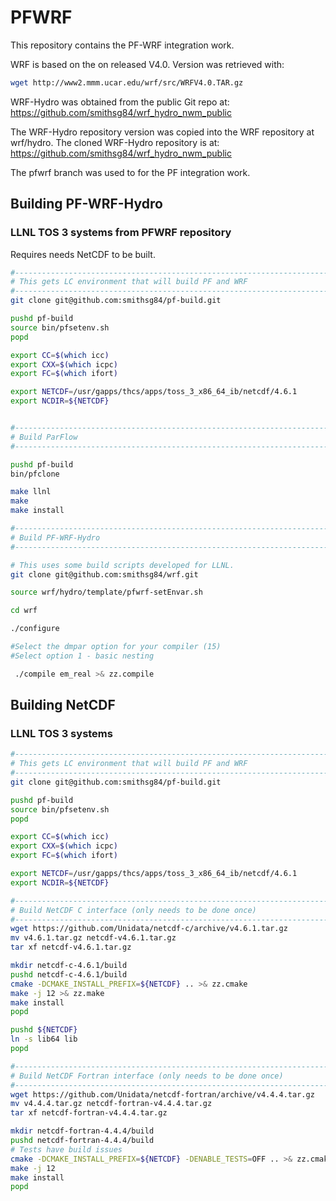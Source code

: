 # PFWRF

This repository contains the PF-WRF integration work.

WRF is based on the on released V4.0.  Version was retrieved with:

```bash
wget http://www2.mmm.ucar.edu/wrf/src/WRFV4.0.TAR.gz
```
WRF-Hydro was obtained from the public Git repo at: <https://github.com/smithsg84/wrf_hydro_nwm_public>

The WRF-Hydro repository version was copied into the WRF repository at wrf/hydro.  The cloned WRF-Hydro repository is at: <https://github.com/smithsg84/wrf_hydro_nwm_public>

The pfwrf branch was used to for the PF integration work.

## Building PF-WRF-Hydro

### LLNL TOS 3 systems from PFWRF repository

Requires needs NetCDF to be built.

```bash
#-----------------------------------------------------------------------------
# This gets LC environment that will build PF and WRF
#-----------------------------------------------------------------------------
git clone git@github.com:smithsg84/pf-build.git

pushd pf-build
source bin/pfsetenv.sh
popd

export CC=$(which icc)
export CXX=$(which icpc)
export FC=$(which ifort)

export NETCDF=/usr/gapps/thcs/apps/toss_3_x86_64_ib/netcdf/4.6.1
export NCDIR=${NETCDF}


#-----------------------------------------------------------------------------
# Build ParFlow
#-----------------------------------------------------------------------------

pushd pf-build
bin/pfclone

make llnl
make
make install

#-----------------------------------------------------------------------------
# Build PF-WRF-Hydro
#-----------------------------------------------------------------------------

# This uses some build scripts developed for LLNL.
git clone git@github.com:smithsg84/wrf.git

source wrf/hydro/template/pfwrf-setEnvar.sh

cd wrf

./configure

#Select the dmpar option for your compiler (15)
#Select option 1 - basic nesting

 ./compile em_real >& zz.compile
```

## Building NetCDF

### LLNL TOS 3 systems

```bash
#-----------------------------------------------------------------------------
# This gets LC environment that will build PF and WRF
#-----------------------------------------------------------------------------
git clone git@github.com:smithsg84/pf-build.git

pushd pf-build
source bin/pfsetenv.sh
popd

export CC=$(which icc)
export CXX=$(which icpc)
export FC=$(which ifort)

export NETCDF=/usr/gapps/thcs/apps/toss_3_x86_64_ib/netcdf/4.6.1
export NCDIR=${NETCDF}

#-----------------------------------------------------------------------------
# Build NetCDF C interface (only needs to be done once)
#-----------------------------------------------------------------------------
wget https://github.com/Unidata/netcdf-c/archive/v4.6.1.tar.gz
mv v4.6.1.tar.gz netcdf-v4.6.1.tar.gz
tar xf netcdf-v4.6.1.tar.gz 

mkdir netcdf-c-4.6.1/build
pushd netcdf-c-4.6.1/build
cmake -DCMAKE_INSTALL_PREFIX=${NETCDF} .. >& zz.cmake
make -j 12 >& zz.make
make install
popd

pushd ${NETCDF}
ln -s lib64 lib
popd

#-----------------------------------------------------------------------------
# Build NetCDF Fortran interface (only needs to be done once)
#-----------------------------------------------------------------------------
wget https://github.com/Unidata/netcdf-fortran/archive/v4.4.4.tar.gz
mv v4.4.4.tar.gz netcdf-fortran-v4.4.4.tar.gz
tar xf netcdf-fortran-v4.4.4.tar.gz

mkdir netcdf-fortran-4.4.4/build
pushd netcdf-fortran-4.4.4/build
# Tests have build issues
cmake -DCMAKE_INSTALL_PREFIX=${NETCDF} -DENABLE_TESTS=OFF .. >& zz.cmake
make -j 12
make install
popd
```


